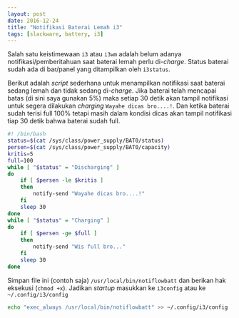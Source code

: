 ```yaml
---
layout: post
date: 2016-12-24
title: "Notifikasi Baterai Lemah i3"
tags: [slackware, battery, i3]
---
```

Salah satu keistimewaan <code>i3</code> atau <code>i3wm</code> adalah belum adanya notifikasi/pemberitahuan saat baterai lemah perlu di-_charge_. Status baterai sudah ada di bar/panel yang ditampilkan oleh <code>i3status</code>.

Berikut adalah _script_ sederhana untuk menampilkan notifikasi saat baterai sedang lemah dan tidak sedang di-_charge_. Jika baterai telah mencapai batas (di sini saya gunakan 5%) maka setiap 30 detik akan tampil notifikasi untuk segera dilakukan _charging_ <code>Wayahe dicas bro....!</code>. Dan ketika baterai sudah terisi full 100% tetapi masih dalam kondisi dicas akan tampil notifikasi tiap 30 detik bahwa baterai sudah full. 


```bash
#! /bin/bash
status=$(cat /sys/class/power_supply/BAT0/status)
persen=$(cat /sys/class/power_supply/BAT0/capacity)
kritis=5
full=100
while [ "$status" = "Discharging" ]
do
	if [ $persen -le $kritis ]
	then
		notify-send "Wayahe dicas bro....!"
	fi
	sleep 30
done
while [ "$status" = "Charging" ]
do
	if [ $persen -ge $full ]
	then
		notify-send "Wis full bro..."
	fi
	sleep 30
done
```

Simpan file ini (contoh saja) <code>/usr/local/bin/notiflowbatt</code> dan berikan hak eksekusi (<code>chmod +x</code>). Jadikan _startup_ masukkan ke <code>i3config</code> atau ke <code>~/.config/i3/config</code>

```bash
echo "exec_always /usr/local/bin/notiflowbatt" >> ~/.config/i3/config
``` 
